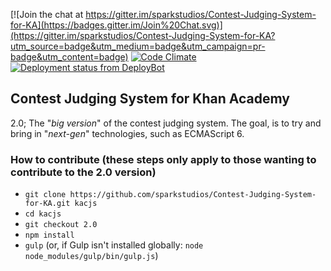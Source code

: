 [![Join the chat at https://gitter.im/sparkstudios/Contest-Judging-System-for-KA](https://badges.gitter.im/Join%20Chat.svg)](https://gitter.im/sparkstudios/Contest-Judging-System-for-KA?utm_source=badge&utm_medium=badge&utm_campaign=pr-badge&utm_content=badge) [![Code Climate](https://codeclimate.com/github/Team-Delta-KA/KA-Contest-Judging-System/badges/gpa.svg)](https://codeclimate.com/github/Team-Delta-KA/KA-Contest-Judging-System) [![Deployment status from DeployBot](https://team-delta.deploybot.com/badge/45290642014672/43809.svg)](http://deploybot.com)

## Contest Judging System for Khan Academy
2.0; The "*big version*" of the contest judging system. The goal, is to try and bring in "*next-gen*" technologies, such as ECMAScript 6.

### How to contribute (these steps only apply to those wanting to contribute to the 2.0 version)
 * `git clone https://github.com/sparkstudios/Contest-Judging-System-for-KA.git kacjs`
 * `cd kacjs`
 * `git checkout 2.0`
 * `npm install`
 * `gulp` (or, if Gulp isn't installed globally: `node node_modules/gulp/bin/gulp.js`)